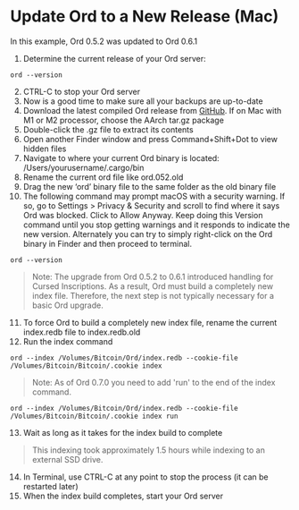 # Update Ord to a New Release (Mac)

In this example, Ord 0.5.2 was updated to Ord 0.6.1

1. Determine the current release of your Ord server: 
```
ord --version
```

2. CTRL-C to stop your Ord server
3. Now is a good time to make sure all your backups are up-to-date
4. Download the latest compiled Ord release from [GitHub](https://github.com/ordinals/ord/releases). If on Mac with M1 or M2 processor, choose the AArch tar.gz package
5. Double-click the .gz file to extract its contents
6. Open another Finder window and press Command+Shift+Dot to view hidden files
7. Navigate to where your current Ord binary is located: /Users/yourusername/.cargo/bin
8. Rename the current ord file like ord.052.old
9. Drag the new ‘ord’ binary file to the same folder as the old binary file
10. The following command may prompt macOS with a security warning. If so, go to Settings > Privacy & Security and scroll to find where it says Ord was blocked. Click to Allow Anyway. Keep doing this Version command until you stop getting warnings and it responds to indicate the new version. Alternately you can try to simply right-click on the Ord binary in Finder and then proceed to terminal.
```
ord --version
```

> Note: The upgrade from Ord 0.5.2 to 0.6.1 introduced handling for Cursed Inscriptions. As a result, Ord must build a completely new index file. Therefore, the next step is not typically necessary for a basic Ord upgrade.

11. To force Ord to build a completely new index file, rename the current index.redb file to index.redb.old
12. Run the index command
```
ord --index /Volumes/Bitcoin/Ord/index.redb --cookie-file /Volumes/Bitcoin/Bitcoin/.cookie index
```
> Note: As of Ord 0.7.0 you need to add 'run' to the end of the index command.
```
ord --index /Volumes/Bitcoin/Ord/index.redb --cookie-file /Volumes/Bitcoin/Bitcoin/.cookie index run
```
13. Wait as long as it takes for the index build to complete

> This indexing took approximately 1.5 hours while indexing to an external SSD drive.

14.  In Terminal, use CTRL-C at any point to stop the process (it can be restarted later)
15.  When the index build completes, start your Ord server

